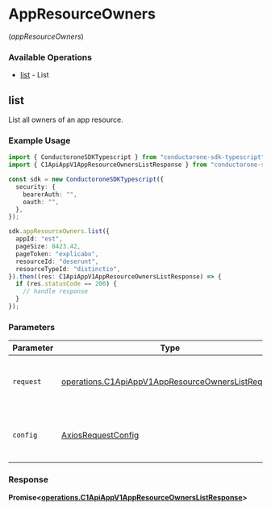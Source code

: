 # AppResourceOwners
(*appResourceOwners*)

### Available Operations

* [list](#list) - List

## list

List all owners of an app resource.

### Example Usage

```typescript
import { ConductoroneSDKTypescript } from "conductorone-sdk-typescript";
import { C1ApiAppV1AppResourceOwnersListResponse } from "conductorone-sdk-typescript/dist/sdk/models/operations";

const sdk = new ConductoroneSDKTypescript({
  security: {
    bearerAuth: "",
    oauth: "",
  },
});

sdk.appResourceOwners.list({
  appId: "est",
  pageSize: 8423.42,
  pageToken: "explicabo",
  resourceId: "deserunt",
  resourceTypeId: "distinctio",
}).then((res: C1ApiAppV1AppResourceOwnersListResponse) => {
  if (res.statusCode == 200) {
    // handle response
  }
});
```

### Parameters

| Parameter                                                                                                              | Type                                                                                                                   | Required                                                                                                               | Description                                                                                                            |
| ---------------------------------------------------------------------------------------------------------------------- | ---------------------------------------------------------------------------------------------------------------------- | ---------------------------------------------------------------------------------------------------------------------- | ---------------------------------------------------------------------------------------------------------------------- |
| `request`                                                                                                              | [operations.C1ApiAppV1AppResourceOwnersListRequest](../../models/operations/c1apiappv1appresourceownerslistrequest.md) | :heavy_check_mark:                                                                                                     | The request object to use for the request.                                                                             |
| `config`                                                                                                               | [AxiosRequestConfig](https://axios-http.com/docs/req_config)                                                           | :heavy_minus_sign:                                                                                                     | Available config options for making requests.                                                                          |


### Response

**Promise<[operations.C1ApiAppV1AppResourceOwnersListResponse](../../models/operations/c1apiappv1appresourceownerslistresponse.md)>**

